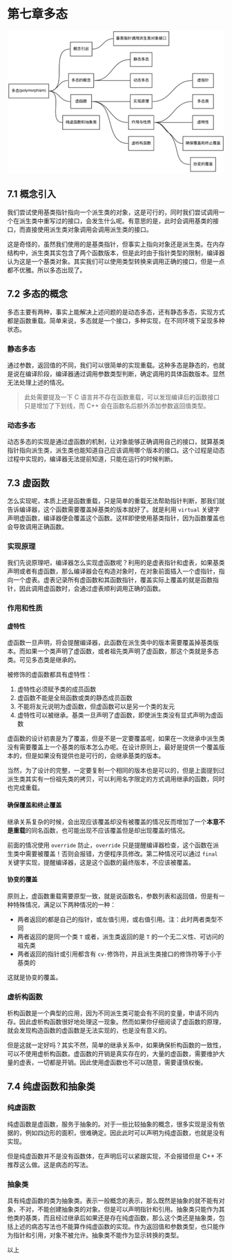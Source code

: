 # 第七章多态

![多态](./img/polymorphism.svg)

## 7.1 概念引入

我们尝试使用基类指针指向一个派生类的对象，这是可行的，同时我们尝试调用一个在派生类中重写过的接口，会发生什么呢。有意思的是，此时会调用基类的接口，而直接使用派生类对象调用会调用派生类的接口。

这是奇怪的，虽然我们使用的是基类指针，但事实上指向对象还是派生类。在内存结构中，派生类其实包含了两个函数版本，但是此时由于指针类型的限制，编译器认为这是一个基类对象。其实我们可以使用类型转换来调用正确的接口，但是一点都不优雅。所以多态出现了。

## 7.2 多态的概念

多态主要有两种，事实上能解决上述问题的是动态多态，还有静态多态，实现方式都是函数重载。简单来说，多态就是一个接口，多种实现，在不同环境下呈现多种状态。

### 静态多态

通过参数，返回值的不同，我们可以很简单的实现重载。这种多态是静态的，也就是说在编译阶段，编译器通过调用参数类型判断，确定调用的具体函数版本。显然无法处理上述的情况。

> 此处需要提及一下 C 语言并不存在函数重载，可以发现编译后的函数接口只是增加了下划线，而 C++ 会在函数名后额外添加参数返回值类型。

### 动态多态

动态多态的实现是通过虚函数的机制，让对象能够正确调用自己的接口，就算基类指针指向派生类，派生类也能知道自己应该调用哪个版本的接口。这个过程是动态过程中实现的，编译器无法提前知道，只能在运行的时候判断。

## 7.3 虚函数

怎么实现呢，本质上还是函数重载，只是简单的重载无法帮助指针判断，那我们就告诉编译器，这个函数需要覆盖掉基类的版本就好了。就是利用 `virtual` 关键字声明虚函数，编译器便会覆盖这个函数。这样即使使用基类指针，因为函数覆盖也会导致调用正确函数。

### 实现原理

我们先说原理吧，编译器怎么实现虚函数呢？利用的是虚表指针和虚表，如果基类声明或者有虚函数，那么编译器会在构造对象时，在对象前面插入一个虚指针，指向一个虚表。虚表记录所有虚函数和其函数指针，覆盖实际上覆盖的就是函数指针，因此调用虚函数时，会通过虚表顺利调用正确的函数。

### 作用和性质

#### 虚特性

虚函数一旦声明，将会提醒编译器，此函数在派生类中的版本需要覆盖掉基类版本。而如果一个类声明了虚函数，或者祖先类声明了虚函数，那这个类就是多态类。可见多态类是继承的。

被修饰的虚函数都具有虚特性：

1. 虚特性必须赋予类的成员函数
2. 虚函数不能是全局函数或类的静态成员函数
3. 不能将友元说明为虚函数，但虚函数可以是另一个类的友元
4. 虚特性可以被继承。基类一旦声明了虚函数，即使派生类没有显式声明为虚函数

虚函数的设计初衷是为了覆盖，但是不是一定要覆盖呢，如果在一次继承中派生类没有需要覆盖上一个基类的版本怎么办呢。在设计原则上，最好是提供一个覆盖版本的，但是如果没有提供也是可行的，会继承基类的版本。

当然，为了设计的完整，一定要复制一个相同的版本也是可以的，但是上面提到过派生类其实有一份祖先类的拷贝，可以利用名字限定的方式调用继承的函数，同时也完成重载。

#### 确保覆盖和终止覆盖

继承关系复杂的时候，会出现应该覆盖却没有被覆盖的情况反而增加了一个**本意不是重载**的同名函数，也可能出现不应该覆盖但是却出现覆盖的情况。

前面的情况使用 `override` 防止，`override` 只是提醒编译器检查，这个函数在派生类中需要被覆盖！否则会报错，方便程序员修改。第二种情况可以通过 `final` 关键字实现，提醒编译器，这是这个函数的最终版本，不应该被覆盖。

#### 协变的覆盖

原则上，虚函数重载需要原型一致，就是说函数名，参数列表和返回值，但是有一种特殊情况，满足以下两种情况的一种：

- 两者返回的都是自己的指针，或左值引用，或右值引用。注：此时两者类型不同
- 两者返回的是同一个类 `T` 或者，派生类返回的是 `T` 的一个无二义性、可访问的祖先类
- 两者返回的指针或引用都含有 `cv-`修饰符，并且派生类接口的修饰符等于小于基类的

这就是协变的覆盖。

### 虚析构函数

析构函数是一个典型的应用，因为不同派生类可能会有不同的变量，申请不同内存。因此虚析构函数很好地处理这一现象。然而如果你仔细阅读了虚函数的原理，就会发现构造函数的虚函数是无法实现的，也是没有意义的。

但是这就一定好吗？其实不然，简单的继承关系中，如果确保析构函数的一致性，可以不使用虚析构函数。虚函数的开销是真实存在的，大量的虚函数，需要维护大量的虚表，一切都是开销。因此使用虚函数也不可以随意，需要谨慎权衡。

## 7.4 纯虚函数和抽象类

### 纯虚函数

纯虚函数是虚函数，服务于抽象的。对于一些比较抽象的概念，很多实现是没有依据的，例如四边形的面积，很难确定。因此此时可以声明为纯虚函数，也就是没有实现。

但是纯虚函数并不是没有函数体，在声明后可以紧跟实现，不会报错但是 C++ 不推荐这么做。这是病态的写法。

### 抽象类

具有纯虚函数的类为抽象类。表示一般概念的表示，那么既然是抽象的就不能有对象，不对，不能创建抽象类的对象。但是可以声明指针和引用。抽象类只能作为其他类的基类，而且经过继承后如果还是存在纯虚函数，那么这个类还是抽象类，包括上述的病态写法也不能算作纯虚函数的实现。作为返回值和参数类型，也只能作为指针和引用，对象不被允许。抽象类不能作为显示转换的类型。

以上

